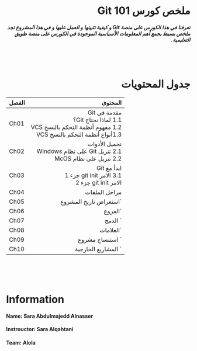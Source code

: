 # <div dir =rtl >ملخص كورس Git 101</div>
##### <div dir =rtl > تعرفنا في هذا الكورس على منصة Git و كيفية تثبيتها و العمل عليها و في هذا المشروع تجد ملخص بسيط يجمع أهم المعلومات الأسياسية الموجودة في الكورس على منصة طويق التعليمية.  </div>


<br>
<br>

# <div dir = rtl > جدول المحتويات </div>

|<div dir =rtl >الفصل </div>     | <div dir =rtl> المحتوى</div>   
|--------------------------------|------------------------------------------------:|
|Ch01 |<div dir =rtl > مقدمة في Git </div><div dir =rtl > 1.1 لماذا نحتاج Git؟</div><div dir =rtl > 1.2 مفهوم أنظمة التحكم بالنسخ VCS</div><div dir =rtl > 1.3أنواع أنظمة التحكم بالنسخ VCS</div>
|Ch02 |<div dir =rtl > تحميل الأدوات </div><div dir =rtl > 2.1 تنزيل Git على نظام Windows</div><div dir =rtl > 2.2 تنزيل على نظام  McOS</div> 
|Ch03 |<div dir =rtl > ابدأ مع Git</div><div dir =rtl >3.1 الامر git init جزء 1</div><div dir =rtl > الامر git init جزء 2</div> 
|Ch04 |<div dir =rtl > مراحل الملفات | Git Stages</div><div dir =rtl >4.1 مفهوم Git stage </div><div dir =rtl >4.2 الامر git status </div><div dir =rtl >الأمر 4.3 git add </div><div dir =rtl >تهيئة4.4 Git</div> <div dir =rtl >4.5 الأمر git commit</div><div dir =rtl >4.6 تحديث رسالة commit</div> 
|Ch05 |<div dir =rtl > `استعراض تاريخ المشروع | Git log`   </div> 
|Ch06 |<div dir =rtl > `الفروع | Git Branches`   </div> 
|Ch07 |<div dir =rtl > ` الدمج | Merge`   </div> 
|Ch08 |<div dir =rtl > `العلامات | Tags`   </div> 
|Ch09 |<div dir =rtl > ` استنساخ مشروع | Git Cloning`   </div> 
|Ch10 |<div dir =rtl > ` المشاريع الخارجية | Remote`   </div> 
<br>
<br>
<br>

# Information 

#### **Name**: Sara Abdulmajedd Alnasser
#### **Instrouctor:** Sara Alqahtani
#### **Team:** Alola


